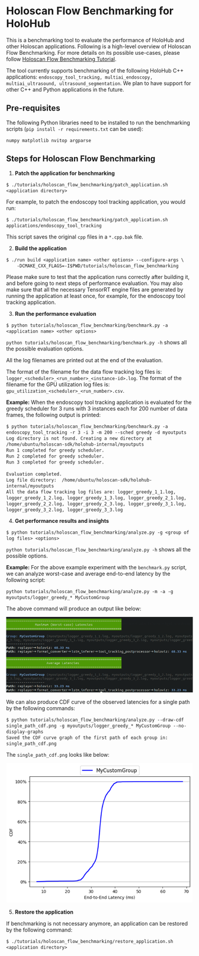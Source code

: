 # Holoscan Flow Benchmarking for HoloHub

This is a benchmarking tool to evaluate the performance of HoloHub and other Holoscan applications.
Following is a high-level overview of Holoscan Flow Benchmarking. For more details on its possible
use-cases, please follow [Holoscan Flow Benchmarking Tutorial](./flow_benchmarking_tutorial.md).

The tool currently supports
benchmarking of the following HoloHub C++ applications: `endoscopy_tool_tracking, multiai_endoscopy,
multiai_ultrasound, ultrasound_segmentation`.
We plan to have support for other C++ and Python applications in the future.

## Pre-requisites
The following Python libraries need to be installed to run the benchmarking scripts (`pip install -r requirements.txt` can be used):

```
numpy matplotlib nvitop argparse
```
## Steps for Holoscan Flow Benchmarking

1. **Patch the application for benchmarking**

```
$ ./tutorials/holoscan_flow_benchmarking/patch_application.sh <application directory>
```

For example, to patch the endoscopy tool tracking application, you would run:

```
$ ./tutorials/holoscan_flow_benchmarking/patch_application.sh applications/endoscopy_tool_tracking
```
This script saves the original `cpp` files in a `*.cpp.bak` file.

2. **Build the application**

```
$ ./run build <application name> <other options> --configure-args \
    -DCMAKE_CXX_FLAGS=-I$PWD/tutorials/holoscan_flow_benchmarking
```

Please make sure to test that the application runs correctly after building it, and before going to
next steps of performance evaluation. You may also make sure that all the necessary TensorRT engine
files are generated by running the application at least once, for example, for the endoscopy tool
tracking application.

3. **Run the performance evaluation**

```
$ python tutorials/holoscan_flow_benchmarking/benchmark.py -a <application name> <other options>
```

`python tutorials/holoscan_flow_benchmarking/benchmark.py -h` shows all the possible evaluation options.

All the log filenames are printed out at the end of the evaluation. 

The format of the filename for the data flow tracking log files is:
`logger_<scheduler>_<run_number>_<instance-id>.log`. The format of the filename for the GPU
utilization log files is: `gpu_utilization_<scheduler>_<run_number>.csv`.

**Example:**
When the endoscopy tool tracking application is evaluated for the greedy scheduler for 3 runs with 3
instances each for 200 number of data frames, the following output is printed:
```
$ python tutorials/holoscan_flow_benchmarking/benchmark.py -a endoscopy_tool_tracking -r 3 -i 3 -m 200 --sched greedy -d myoutputs
Log directory is not found. Creating a new directory at /home/ubuntu/holoscan-sdk/holohub-internal/myoutputs
Run 1 completed for greedy scheduler.
Run 2 completed for greedy scheduler.
Run 3 completed for greedy scheduler.

Evaluation completed.
Log file directory:  /home/ubuntu/holoscan-sdk/holohub-internal/myoutputs
All the data flow tracking log files are: logger_greedy_1_1.log, logger_greedy_1_2.log, logger_greedy_1_3.log, logger_greedy_2_1.log, logger_greedy_2_2.log, logger_greedy_2_3.log, logger_greedy_3_1.log, logger_greedy_3_2.log, logger_greedy_3_3.log

```

4. **Get performance results and insights**

```
$ python tutorials/holoscan_flow_benchmarking/analyze.py -g <group of log files> <options>
```
`python tutorials/holoscan_flow_benchmarking/analyze.py -h` shows all the possible options.

**Example:**
For the above example experiment with the `benchmark.py` script, we can analyze worst-case and
average end-to-end latency by the following script:

```
python tutorials/holoscan_flow_benchmarking/analyze.py -m -a -g myoutputs/logger_greedy_* MyCustomGroup
```
The above command will produce an output like below:

![sample maximum and average latencies output](sample_output.png)

We can also produce CDF curve of the observed latencies for a single path by the following commands:

```
$ python tutorials/holoscan_flow_benchmarking/analyze.py --draw-cdf single_path_cdf.png -g myoutputs/logger_greedy_* MyCustomGroup --no-display-graphs
Saved the CDF curve graph of the first path of each group in: single_path_cdf.png
```
The `single_path_cdf.png` looks like below:

![single_path_cdf.png](single_path_cdf.png)

5. **Restore the application**

If benchmarking is not necessary anymore, an application can be restored by the following command:

```
$ ./tutorials/holoscan_flow_benchmarking/restore_application.sh <application directory>
```